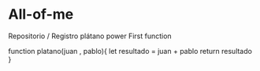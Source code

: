 # All-of-me 
Repositorio / Registro plátano power
First function

function platano(juan , pablo){
    let resultado = juan + pablo
    return resultado
}
